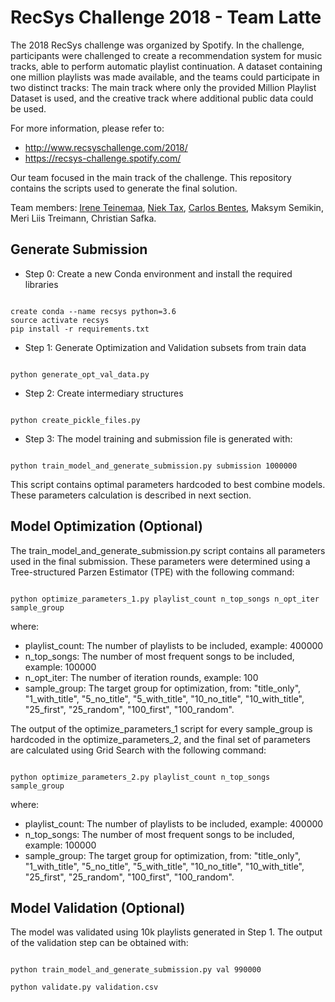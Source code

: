 # RecSys Challenge 2018 - Team Latte


The 2018 RecSys challenge was organized by Spotify. In the challenge, participants were challenged to create a recommendation system for music tracks, able to perform automatic playlist continuation. A dataset containing one million playlists was made available, and the teams could participate in two distinct tracks: The main track where only the provided Million Playlist Dataset is used, and the creative track where additional public data could be used.

For more information, please refer to:

* http://www.recsyschallenge.com/2018/
* https://recsys-challenge.spotify.com/


Our team focused in the main track of the challenge. This repository contains the scripts used to generate the final solution.

Team members: [Irene Teinemaa](https://scholar.google.nl/citations?user=UQZ22uQAAAAJ&hl=en&oi=ao), [Niek Tax](https://scholar.google.com.au/citations?user=XkRvCC4AAAAJ&hl=en&oi=ao), [Carlos Bentes](https://www.cbentes.com/), Maksym Semikin, Meri Liis Treimann, Christian Safka.


## Generate Submission


* Step 0: Create a new Conda environment and install the required libraries

```shell

create conda --name recsys python=3.6
source activate recsys
pip install -r requirements.txt
```

* Step 1: Generate Optimization and Validation subsets from train data

```shell

python generate_opt_val_data.py
```

* Step 2: Create intermediary structures 


```shell

python create_pickle_files.py
```


* Step 3: The model training and submission file is generated with:

```shell

python train_model_and_generate_submission.py submission 1000000
```

This script contains optimal parameters hardcoded to best combine models. These parameters calculation is described in next section.


## Model Optimization (Optional)

The train_model_and_generate_submission.py script contains all parameters used in the final submission. These parameters were determined using a Tree-structured Parzen Estimator (TPE) with the following command:


```shell

python optimize_parameters_1.py playlist_count n_top_songs n_opt_iter sample_group
```

where:

* playlist_count: The number of playlists to be included, example: 400000
* n_top_songs: The number of most frequent songs to be included, example: 100000
* n_opt_iter: The number of iteration rounds, example: 100
* sample_group: The target group for optimization, from: "title_only", "1_with_title", "5_no_title", "5_with_title", "10_no_title", "10_with_title", "25_first", "25_random", "100_first", "100_random".


The output of the optimize_parameters_1 script for every sample_group is hardcoded in the optimize_parameters_2, and the final set of parameters are calculated using Grid Search with the following command:

```shell

python optimize_parameters_2.py playlist_count n_top_songs sample_group
```

where:

* playlist_count: The number of playlists to be included, example: 400000
* n_top_songs: The number of most frequent songs to be included, example: 100000
* sample_group: The target group for optimization, from: "title_only", "1_with_title", "5_no_title", "5_with_title", "10_no_title", "10_with_title", "25_first", "25_random", "100_first", "100_random".


## Model Validation (Optional)

The model was validated using 10k playlists generated in Step 1. The output of the validation step can be obtained with:


```shell

python train_model_and_generate_submission.py val 990000

python validate.py validation.csv
```
